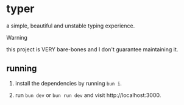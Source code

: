 # typer

a simple, beautiful and unstable typing experience.

> [!WARNING]
> this project is VERY bare-bones and I don't guarantee maintaining it.

## running

1. install the dependencies by running `bun i`.

2. run `bun dev` or `bun run dev` and visit http://localhost:3000.
